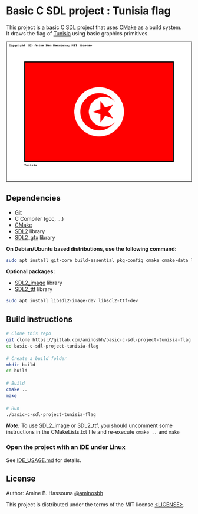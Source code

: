 # Basic C SDL project : Tunisia flag

This project is a basic C [SDL][] project that uses [CMake][] as a build system.<br>
It draws the flag of [Tunisia][] using basic graphics primitives.

![Tunisia flag](TunisiaFlag.png)

## Dependencies

- [Git][]
- C Compiler (gcc, ...)
- [CMake][]
- [SDL2][SDL] library
- [SDL2_gfx][] library

**On Debian/Ubuntu based distributions, use the following command:**

```sh
sudo apt install git-core build-essential pkg-config cmake cmake-data libsdl2-dev libsdl2-gfx-dev
```

**Optional packages:**

- [SDL2_image][] library
- [SDL2_ttf][] library

```sh
sudo apt install libsdl2-image-dev libsdl2-ttf-dev
```

## Build instructions

```sh
# Clone this repo
git clone https://gitlab.com/aminosbh/basic-c-sdl-project-tunisia-flag.git
cd basic-c-sdl-project-tunisia-flag

# Create a build folder
mkdir build
cd build

# Build
cmake ..
make

# Run
./basic-c-sdl-project-tunisia-flag
```

***Note:*** To use SDL2_image or SDL2_ttf, you should uncomment
some instructions in the CMakeLists.txt file and re-execute `cmake ..` and `make`

### Open the project with an IDE under Linux

See [IDE_USAGE.md](IDE_USAGE.md) for details.

## License

Author: Amine B. Hassouna [@aminosbh](https://gitlab.com/aminosbh)

This project is distributed under the terms of the MIT license
[&lt;LICENSE&gt;](LICENSE).



[SDL]: https://www.libsdl.org
[CMake]: https://cmake.org
[Git]: https://git-scm.com
[SDL2_image]: https://www.libsdl.org/projects/SDL_image
[SDL2_ttf]: https://www.libsdl.org/projects/SDL_ttf
[SDL2_gfx]: http://www.ferzkopp.net/wordpress/2016/01/02/sdl_gfx-sdl2_gfx
[Tunisia]: https://en.wikipedia.org/wiki/Tunisia
